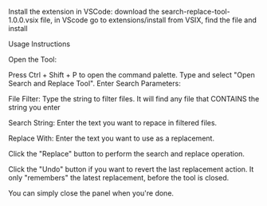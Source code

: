Install the extension in VSCode:
    download the search-replace-tool-1.0.0.vsix file,
    in VScode go to extensions/install from VSIX,
    find the file and install

Usage Instructions

Open the Tool:

Press Ctrl + Shift + P to open the command palette.
Type and select "Open Search and Replace Tool".
Enter Search Parameters:

File Filter: Type the string to filter files. It will find any file that CONTAINS the string you enter

Search String: Enter the text you want to repace in filtered files.

Replace With: Enter the text you want to use as a replacement.

Click the "Replace" button to perform the search and replace operation.

Click the "Undo" button if you want to revert the last replacement action.
It only "remembers" the latest replacement, before the tool is closed.

You can simply close the panel when you're done.

